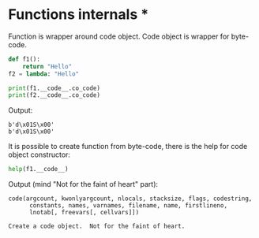 # Functions internals \*

Function is wrapper around code object. Code object is wrapper for byte-code.


```python
def f1():
    return "Hello"
f2 = lambda: "Hello"

print(f1.__code__.co_code)
print(f2.__code__.co_code)
```
Output:

    b'd\x01S\x00'
    b'd\x01S\x00'


It is possible to create function from byte-code, there is the help for code object constructor:

```python
help(f1.__code__)
```
Output (mind "Not for the faint of heart" part):

    code(argcount, kwonlyargcount, nlocals, stacksize, flags, codestring,
          constants, names, varnames, filename, name, firstlineno,
          lnotab[, freevars[, cellvars]])
    
    Create a code object.  Not for the faint of heart.


